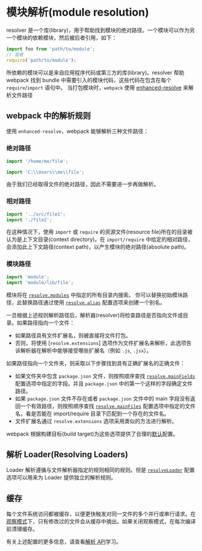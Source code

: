 # 模块解析(module resolution)

resolver 是一个库(library)，用于帮助找到模块的绝对路径。一个模块可以作为另一个模块的依赖模块，然后被后者引用，如下：

```js
import foo from 'path/to/module';
// 或者
require('path/to/module');
```

所依赖的模块可以是来自应用程序代码或第三方的库(library)。resolver 帮助 webpack 找到 bundle 中需要引入的模块代码，这些代码在包含在每个 `require`/`import` 语句中。 当打包模块时，`webpack` 使用 [enhanced-resolve](https://github.com/webpack/enhanced-resolve) 来解析文件路径

## webpack 中的解析规则 

使用 `enhanced-resolve`，webpack 能够解析三种文件路径：

### 绝对路径 

```js
import '/home/me/file';

import 'C:\\Users\\me\\file';
```

由于我们已经取得文件的绝对路径，因此不需要进一步再做解析。

### 相对路径 

```js
import '../src/file1';
import './file2';
```

在这种情况下，使用 `import` 或 `require` 的资源文件(resource file)所在的目录被认为是上下文目录(context directory)。在 `import/require` 中给定的相对路径，会添加此上下文路径(context path)，以产生模块的绝对路径(absolute path)。

### 模块路径 

```js
import 'module';
import 'module/lib/file';
```

模块将在 [`resolve.modules`](https://webpack.docschina.org/configuration/resolve/#resolve-modules) 中指定的所有目录内搜索。 你可以替换初始模块路径，此替换路径通过使用 [`resolve.alias`](https://webpack.docschina.org/configuration/resolve/#resolve-alias) 配置选项来创建一个别名。

一旦根据上述规则解析路径后，解析器(resolver)将检查路径是否指向文件或目录。如果路径指向一个文件：

- 如果路径具有文件扩展名，则被直接将文件打包。
- 否则，将使用 [`resolve.extensions`] 选项作为文件扩展名来解析，此选项告诉解析器在解析中能够接受哪些扩展名（例如 `.js`, `.jsx`）。

如果路径指向一个文件夹，则采取以下步骤找到具有正确扩展名的正确文件：

- 如果文件夹中包含 `package.json` 文件，则按照顺序查找 [`resolve.mainFields`](https://webpack.docschina.org/configuration/resolve/#resolve-mainfields) 配置选项中指定的字段。并且 `package.json` 中的第一个这样的字段确定文件路径。
- 如果 `package.json` 文件不存在或者 `package.json` 文件中的 main 字段没有返回一个有效路径，则按照顺序查找 [`resolve.mainFiles`](https://webpack.docschina.org/configuration/resolve/#resolve-mainfiles) 配置选项中指定的文件名，看是否能在 import/require 目录下匹配到一个存在的文件名。
- 文件扩展名通过 `resolve.extensions` 选项采用类似的方法进行解析。

webpack 根据构建目标(build target)为这些选项提供了合理的[默认](https://webpack.docschina.org/configuration/resolve)配置。

## 解析 Loader(Resolving Loaders) 

Loader 解析遵循与文件解析器指定的规则相同的规则。但是 [`resolveLoader`](https://webpack.docschina.org/configuration/resolve/#resolveloader) 配置选项可以用来为 Loader 提供独立的解析规则。

## 缓存 

每个文件系统访问都被缓存，以便更快触发对同一文件的多个并行或串行请求。在[观察模式](https://webpack.docschina.org/configuration/watch/#watch)下，只有修改过的文件会从缓存中摘出。如果关闭观察模式，在每次编译前清理缓存。

有关上述配置的更多信息，请查看[解析 API](https://webpack.docschina.org/configuration/resolve)学习。